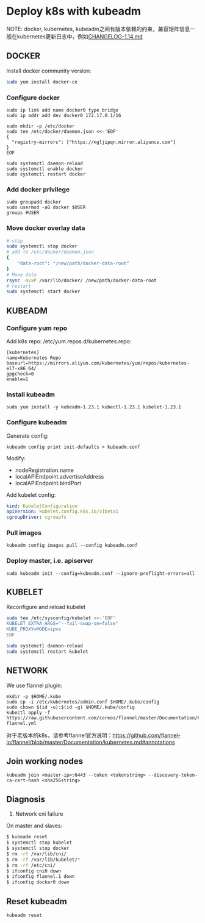 # Deploy k8s with kubeadm

NOTE: docker, kubernetes, kubeadm之间有版本依赖的约束，兼容矩阵信息一般在kubernetes更新日志中，例如[CHANGELOG-1.14.md](https://github.com/kubernetes/kubernetes/blob/master/CHANGELOG/CHANGELOG-1.14.md#external-dependencies)

## DOCKER

Install docker community version:
```bash
sudo yum install docker-ce
```

### Configure docker
```
sudo ip link add name docker0 type bridge
sudo ip addr add dev docker0 172.17.0.1/16

sudo mkdir -p /etc/docker
sudo tee /etc/docker/daemon.json <<-'EOF'
{
  "registry-mirrors": ["https://ngljipqn.mirror.aliyuncs.com"]
}
EOF

sudo systemctl daemon-reload
sudo systemctl enable docker
sudo systemctl restart docker
```

### Add docker privilege
```
sudo groupadd docker
sudo usermod -aG docker $USER
groups #USER
```

### Move docker overlay data
```bash
# stop
sudo systemctl stop docker
# add to /etc/docker/daemon.json
{
    "data-root": "/new/path/docker-data-root"
}
# Move data
rsync -avxP /var/lib/docker/ /new/path/docker-data-root
# restart
sudo systemctl start docker
```

## KUBEADM

### Configure yum repo
Add k8s repo: /etc/yum.repos.d/kubernetes.repo:
```
[kubernetes]
name=Kubernetes Repo
baseurl=https://mirrors.aliyun.com/kubernetes/yum/repos/kubernetes-el7-x86_64/
gpgcheck=0
enable=1
```

### Install kubeadm
```
sudo yum install -y kubeadm-1.23.1 kubectl-1.23.1 kubelet-1.23.1
```

### Configure kubeadm

Generate config:
```
kubeadm config print init-defaults > kubeadm.conf
```

Modify:
* nodeRegistration.name
* localAPIEndpoint.advertiseAddress
* localAPIEndpoint.bindPort

Add kubelet config:
```yaml
kind: KubeletConfiguration
apiVersion: kubelet.config.k8s.io/v1beta1
cgroupDriver: cgroupfs
```

### Pull images
```
kubeadm config images pull --config kubeadm.conf
```

### Deploy master, i.e. apiserver
```
sudo kubeadm init --config=kubeadm.conf --ignore-preflight-errors=all
```

## KUBELET

Reconfigure and reload kubelet
```bash
sudo tee /etc/sysconfig/kubelet <<-'EOF'
KUBELET_EXTRA_ARGS="--fail-swap-on=false"
KUBE_PROXY=MODE=ipvs
EOF

sudo systemctl daemon-reload
sudo systemctl restart kubelet
```

## NETWORK
We use flannel plugin:
```
mkdir -p $HOME/.kube
sudo cp -i /etc/kubernetes/admin.conf $HOME/.kube/config
sudo chown $(id -u):$(id -g) $HOME/.kube/config
kubectl apply -f https://raw.githubusercontent.com/coreos/flannel/master/Documentation/kube-flannel.yml
```
对于老版本的k8s，请参考flannel官方说明：https://github.com/flannel-io/flannel/blob/master/Documentation/kubernetes.md#annotations

## Join working nodes
```
kubeadm join <master-ip>:6443 --token <tokenstring> --discovery-token-ca-cert-hash <sha256string>
```

## Diagnosis

1. Network cni failure

On master and slaves:
```bash
$ kubeadm reset
$ systemctl stop kubelet
$ systemctl stop docker
$ rm -rf /var/lib/cni/
$ rm -rf /var/lib/kubelet/*
$ rm -rf /etc/cni/
$ ifconfig cni0 down
$ ifconfig flannel.1 down
$ ifconfig docker0 down
```

## Reset kubeadm
```
kubeadm reset
```
